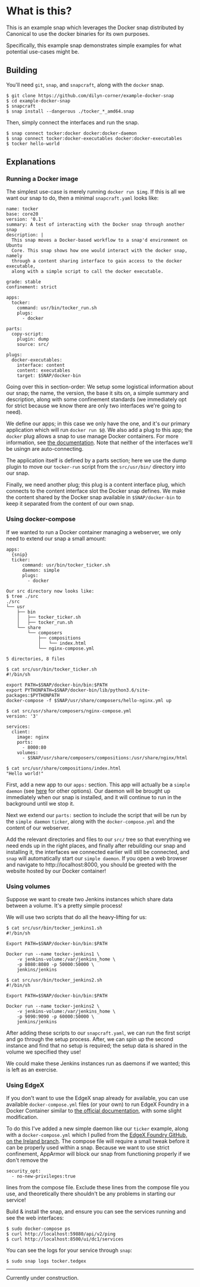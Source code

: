 # What is this?

This is an example snap which leverages the Docker snap distributed by Canonical
to use the docker binaries for its own purposes.

Specifically, this example snap demonstrates simple examples for what potential
use-cases might be.

## Building

You'll need `git`, `snap`, and `snapcraft`, along with the `docker` snap.

```
$ git clone https://github.com/dilyn-corner/example-docker-snap
$ cd example-docker-snap
$ snapcraft
$ snap install --dangerous ./tocker_*_amd64.snap
```

Then, simply connect the interfaces and run the snap.

```
$ snap connect tocker:docker docker:docker-daemon
$ snap connect tocker:docker-executables docker:docker-executables
$ tocker hello-world
```

## Explanations

### Running a Docker image

The simplest use-case is merely running `docker run $img`. If this is all we
want our snap to do, then a minimal `snapcraft.yaml` looks like:

```
name: tocker
base: core20
version: '0.1'
summary: A test of interacting with the Docker snap through another snap
description: |
  This snap moves a Docker-based workflow to a snap'd environment on Ubuntu
  Core. This snap shows how one would interact with the docker snap, namely
  through a content sharing interface to gain access to the docker executable,
  along with a simple script to call the docker executable.

grade: stable
confinement: strict

apps:
  tocker:
    command: usr/bin/tocker_run.sh
    plugs:
      - docker

parts:
  copy-script:
    plugin: dump
    source: src/

plugs:
  docker-executables:
    interface: content
    content: executables
    target: $SNAP/docker-bin
```

Going over this in section-order:
We setup some logistical information about our snap; the name, the version, the
base it sits on, a simple summary and description, along with some confinement
standards (we immediately opt for strict because we know there are only two
interfaces we're going to need).

We define our apps; in this case we only have the one, and it's our primary
application which will run `docker run $@`. We also add a plug to this app; the
`docker` plug allows a snap to use manage Docker containers. For more
information, see [the
documentation](https://snapcraft.io/docs/docker-interface). Note that neither of
the interfaces we'll be usingn are auto-connecting.

The application itself is defined by a parts section; here we use the dump
plugin to move our `tocker-run` script from the `src/usr/bin/` directory into
our snap.

Finally, we need another plug; this plug is a content interface plug, which
connects to the content interface slot the Docker snap defines. We make the
content shared by the Docker snap available in `$SNAP/docker-bin` to keep it
separated from the content of our own snap.

### Using docker-compose

If we wanted to run a Docker container managing a webserver, we only need to
extend our snap a small amount:

```
apps:
  {snip}
  ticker:
      command: usr/bin/tocker_ticker.sh
      daemon: simple
      plugs:
        - docker

Our src directory now looks like:
$ tree ./src
./src
└── usr
    ├── bin
    │   ├── tocker_ticker.sh
    │   ├── tocker_run.sh
    └── share
        └── composers
            ├── compositions
            │   └── index.html
            └── nginx-compose.yml

5 directories, 8 files

$ cat src/usr/bin/tocker_ticker.sh
#!/bin/sh

export PATH=$SNAP/docker-bin/bin:$PATH
export PYTHONPATH=$SNAP/docker-bin/lib/python3.6/site-packages:$PYTHONPATH
docker-compose -f $SNAP/usr/share/composers/hello-nginx.yml up

$ cat src/usr/share/composers/nginx-compose.yml
version: '3'

services:
  client:
    image: nginx
    ports:
      - 8000:80
    volumes:
      - $SNAP/usr/share/composers/compositions:/usr/share/nginx/html

$ cat src/usr/share/compositions/index.html
"Hello world!"
```

First, add a new app to our `apps:` section. This app will actually be a `simple
daemon` (see [here](https://snapcraft.io/docs/services-and-daemons) for other
options). Our daemon will be brought up immediately when our snap is installed,
and it will continue to run in the background until we stop it.

Next we extend our `parts:` section to include the script that will be run by
the `simple daemon` `ticker`, along with the `docker-compose.yml` and the
content of our webserver.

Add the relevant directories and files to our `src/` tree so that everything we
need ends up in the right places, and finally after rebuilding our snap and
installing it, the interfaces we connected earlier will still be connected, and
`snap` will automatically start our `simple daemon`. If you open a web browser and
navigate to http://localhost:8000, you should be greeted with the website hosted
by our Docker container!


### Using volumes

Suppose we want to create two Jenkins instances which share data between a
volume. It's a pretty simple process!

We will use two scripts that do all the heavy-lifting for us:

```
$ cat src/usr/bin/tocker_jenkins1.sh
#!/bin/sh

Export PATH=$SNAP/docker-bin/bin:$PATH

Docker run --name tocker-jenkins1 \
    -v jenkins-volume:/var/jenkins_home \
    -p 8080:8080 -p 50000:50000 \
    jenkins/jenkins

$ cat src/usr/bin/tocker_jenkins2.sh
#!/bin/sh

Export PATH=$SNAP/docker-bin/bin:$PATH

Docker run --name tocker-jenkins2 \
    -v jenkins-volume:/var/jenkins_home \
    -p 9090:9090 -p 60000:50000 \
    jenkins/jenkins
```

After adding these scripts to our `snapcraft.yaml`, we can run the first script
and go through the setup process. After, we can spin up the second instance and
find that no setup is required; the setup data is shared in the volume we
specified they use!

We could make these Jenkins instances run as daemons if we wanted; this is left
as an exercise.


### Using EdgeX

If you don't want to use the EdgeX snap already for available, you can use
available `docker-compose.yml` files (or your own) to run EdgeX Foundry in a
Docker Container similar to [the official
documentation](https://docs.edgexfoundry.org/2.0/getting-started/Ch-GettingStartedUsers/),
with some slight modification.

To do this I've added a new simple daemon like our `ticker` example, along with
a `docker-compose.yml` which I pulled from the [EdgeX Foundry GitHub, on the
Ireland
branch](https://github.com/edgexfoundry/edgex-compose/blob/ireland/docker-compose-no-secty.yml).
The compose file will require a small tweak before it can be properly used
within a snap. Because we want to use strict confinement, AppArmor will block
our snap from functioning properly if we don't remove the
```
security_opt:
  - no-new-privileges:true
```
lines from the compose file. Exclude these lines from the compose file you use,
and theoretically there shouldn't be any problems in starting our service!

Build & install the snap, and ensure you can see the services running and see
the web interfaces:

```
$ sudo docker-compose ps
$ curl http://localhost:59880/api/v2/ping
$ curl http://localhost:8500/ui/dc1/services
```

You can see the logs for your service through `snap`:
```
$ sudo snap logs tocker.tedgex
```

___
Currently under construction.
